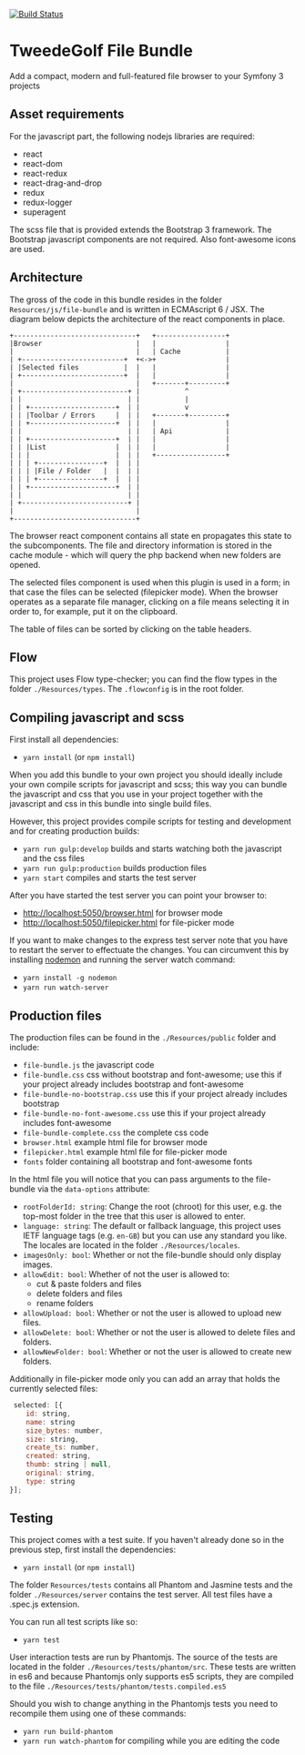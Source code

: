 [![Build Status](https://travis-ci.org/tweedegolf/file-bundle.svg?branch=redux)](https://travis-ci.org/tweedegolf/file-bundle)

# TweedeGolf File Bundle

Add a compact, modern and full-featured file browser to your Symfony 3 projects

## Asset requirements

For the javascript part, the following nodejs libraries are required:

- react
- react-dom
- react-redux
- react-drag-and-drop
- redux
- redux-logger
- superagent

The scss file that is provided extends the Bootstrap 3 framework. The Bootstrap javascript components are not required. Also font-awesome icons are used.


## Architecture

The gross of the code in this bundle resides in the folder `Resources/js/file-bundle` and is written
in ECMAscript 6 / JSX. The diagram below depicts the architecture of the react components in place.

    +------------------------------+   +-----------------+
    |Browser                       |   |                 |
    |                              |   | Cache           |
    | +-------------------------+  +<->+                 |
    | |Selected files           |  |   |                 |
    | +-------------------------+  |   |                 |
    |                              |   +-------+---------+
    | +--------------------------+ |           ^
    | |                          | |           |
    | | +---------------------+  | |           v
    | | |Toolbar / Errors     |  | |   +-------+---------+
    | | +---------------------+  | |   |                 |
    | |                          | |   | Api             |
    | | +---------------------+  | |   |                 |
    | | |List                 |  | |   |                 |
    | | |                     |  | |   +-----------------+
    | | | +----------------+  |  | |
    | | | |File / Folder   |  |  | |
    | | | +----------------+  |  | |
    | | +---------------------+  | |
    | |                          | |
    | +--------------------------+ |
    |                              |
    +------------------------------+

The browser react component contains all state en propagates this state to the subcomponents. The file and directory information is stored in the cache module - which will query the php backend when new folders are opened.

The selected files component is used when this plugin is used in a form; in that case the files can be selected (filepicker mode). When the browser operates as a separate file manager, clicking on a file means selecting it in order to, for example, put it on the clipboard.

The table of files can be sorted by clicking on the table headers.


## Flow

This project uses Flow type-checker; you can find the flow types in the folder `./Resources/types`. The `.flowconfig` is in the root folder.

## Compiling javascript and scss

First install all dependencies:

 - `yarn install` (or `npm install`)

When you add this bundle to your own project you should ideally include your own compile scripts for javascript and scss; this way you can bundle the javascript and css that you use in your project together with the javascript and css in this bundle into single build files.

However, this project provides compile scripts for testing and development and for creating production builds:

 - `yarn run gulp:develop` builds and starts watching both the javascript and the css files
 - `yarn run gulp:production` builds production files
 - `yarn start` compiles and starts the test server

After you have started the test server you can point your browser to:

 - [http://localhost:5050/browser.html](http://localhost:5050/browser.html) for browser mode
 - [http://localhost:5050/filepicker.html](http://localhost:5050/filepicker.html) for file-picker mode

If you want to make changes to the express test server note that you have to restart the server to effectuate the changes. You can circumvent this by installing [nodemon](https://nodemon.io) and running the server watch command:

 - `yarn install -g nodemon`
 - `yarn run watch-server`

## Production files

The production files can be found in the `./Resources/public` folder and include:

- `file-bundle.js` the javascript code
- `file-bundle.css` css without bootstrap and font-awesome; use this if your project already includes bootstrap and font-awesome
- `file-bundle-no-bootstrap.css` use this if your project already includes bootstrap
- `file-bundle-no-font-awesome.css` use this if your project already includes font-awesome
- `file-bundle-complete.css` the complete css code
- `browser.html` example html file for browser mode
- `filepicker.html` example html file for file-picker mode
- `fonts` folder containing all bootstrap and font-awesome fonts

In the html file you will notice that you can pass arguments to the file-bundle via the `data-options` attribute:

- `rootFolderId: string`: Change the root (chroot) for this user, e.g. the top-most folder in the tree that this user is allowed to enter.
- `language: string`: The default or fallback language, this project uses IETF language tags (e.g. `en-GB`) but you can use any standard you like. The locales are located in the folder `./Resources/locales`.
- `imagesOnly: bool`: Whether or not the file-bundle should only display images.
- `allowEdit: bool`: Whether of not the user is allowed to:
    - cut & paste folders and files
    - delete folders and files
    - rename folders
- `allowUpload: bool`: Whether or not the user is allowed to upload new files.
- `allowDelete: bool`: Whether or not the user is allowed to delete files and folders.
- `allowNewFolder: bool`: Whether or not the user is allowed to create new folders.

Additionally in file-picker mode only you can add an array that holds the currently selected files:
```javascript
 selected: [{
    id: string,
    name: string
    size_bytes: number,
    size: string,
    create_ts: number,
    created: string,
    thumb: string | null,
    original: string,
    type: string
}];
```


## Testing

This project comes with a test suite. If you haven't already done so in the previous step, first install the dependencies:

 - `yarn install` (or `npm install`)

The folder `Resources/tests` contains all Phantom and Jasmine tests and the folder `./Resources/server` contains the test server. All test files have a .spec.js extension.

You can run all test scripts like so:

 - `yarn test`


User interaction tests are run by Phantomjs. The source of the tests are located in the folder `./Resources/tests/phantom/src`. These tests are written in es6 and because Phantomjs only supports es5 scripts, they are compiled to the file `./Resources/tests/phantom/tests.compiled.es5`

Should you wish to change anything in the Phantomjs tests you need to recompile them using one of these commands:

 - `yarn run build-phantom`
 - `yarn run watch-phantom` for compiling while you are editing the code
